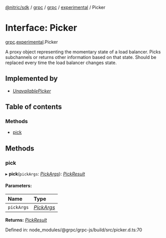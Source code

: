 [@nitric/sdk](../README.md) / [grpc](../modules/grpc.md) / [grpc](../modules/grpc.grpc-1.md) / [experimental](../modules/grpc.grpc-1.experimental.md) / Picker

# Interface: Picker

[grpc](../modules/grpc.grpc-1.md).[experimental](../modules/grpc.grpc-1.experimental.md).Picker

A proxy object representing the momentary state of a load balancer. Picks
subchannels or returns other information based on that state. Should be
replaced every time the load balancer changes state.

## Implemented by

* [*UnavailablePicker*](../classes/grpc.grpc-1.experimental.unavailablepicker.md)

## Table of contents

### Methods

- [pick](grpc.grpc-1.experimental.picker.md#pick)

## Methods

### pick

▸ **pick**(`pickArgs`: [*PickArgs*](grpc.grpc-1.experimental.pickargs.md)): [*PickResult*](grpc.grpc-1.experimental.pickresult.md)

#### Parameters:

Name | Type |
:------ | :------ |
`pickArgs` | [*PickArgs*](grpc.grpc-1.experimental.pickargs.md) |

**Returns:** [*PickResult*](grpc.grpc-1.experimental.pickresult.md)

Defined in: node_modules/@grpc/grpc-js/build/src/picker.d.ts:70
